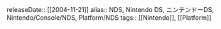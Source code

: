 releaseDate:: [[2004-11-21]]
alias:: NDS, Nintendo DS, ニンテンドーDS, Nintendo/Console/NDS, Platform/NDS
tags:: [[Nintendo]], [[Platform]]
